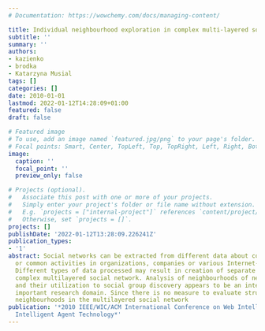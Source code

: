```yaml
---
# Documentation: https://wowchemy.com/docs/managing-content/

title: Individual neighbourhood exploration in complex multi-layered social network
subtitle: ''
summary: ''
authors:
- kazienko
- brodka
- Katarzyna Musial
tags: []
categories: []
date: 2010-01-01
lastmod: 2022-01-12T14:28:09+01:00
featured: false
draft: false

# Featured image
# To use, add an image named `featured.jpg/png` to your page's folder.
# Focal points: Smart, Center, TopLeft, Top, TopRight, Left, Right, BottomLeft, Bottom, BottomRight.
image:
  caption: ''
  focal_point: ''
  preview_only: false

# Projects (optional).
#   Associate this post with one or more of your projects.
#   Simply enter your project's folder or file name without extension.
#   E.g. `projects = ["internal-project"]` references `content/project/deep-learning/index.md`.
#   Otherwise, set `projects = []`.
projects: []
publishDate: '2022-01-12T13:28:09.226241Z'
publication_types:
- '1'
abstract: Social networks can be extracted from different data about communication
  or common activities in organizations, companies or various Internet-based services.
  Different types of data processed may result in creation of separate layers in the
  complex multilayered social network. Analysis of neighbourhoods of network members
  and their utilization to social group discovery appears to be an interesting and
  important research domain. Since there is no measure to evaluate structure of the
  neighbourhoods in the multilayered social network
publication: '*2010 IEEE/WIC/ACM International Conference on Web Intelligence and
  Intelligent Agent Technology*'
---
```

